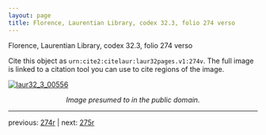 ```yaml
---
layout: page
title: Florence, Laurentian Library, codex 32.3, folio 274 verso
---
```


Florence, Laurentian Library, codex 32.3, folio 274 verso

Cite this object as `urn:cite2:citelaur:laur32pages.v1:274v`.  The full image is linked to a citation tool you can use to cite regions of the image.

[![laur32_3_00556](http://www.homermultitext.org/iipsrv?IIIF=/project/homer/pyramidal/deepzoom/citelaur/laur32imgs/v1/laur32_3_00556.tif/full/800,/0/default.jpg)](http://www.homermultitext.org/ict2/?urn=urn:cite2:citelaur:laur32imgs.v1:laur32_3_00556) 

<p style="text-align: center; font-style: italic;">Image presumed to in the public domain.</p>

---

previous: [274r](../274r/) | next: [275r](../275r/)